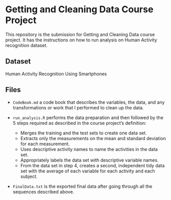 # Getting and Cleaning Data Course Project
This repository is the submission for Getting and Cleaning Data course project. It has the instructions on how to run analysis on Human Activity recognition dataset.

## Dataset <a name="Dataset"></a>

Human Activity Recognition Using Smartphones

## Files <a name="Files"></a>

- `CodeBook.md` a code book that describes the variables, the data, and any transformations or work that I performed to clean up the data.
- `run_analysis.R` performs the data preparation and then followed by the 5 steps required as described in the course project’s definition:
  
  - Merges the training and the test sets to create one data set.
  - Extracts only the measurements on the mean and standard deviation for each measurement.
  - Uses descriptive activity names to name the activities in the data set.
  - Appropriately labels the data set with descriptive variable names.
  - From the data set in step 4, creates a second, independent tidy data set with the average of each variable for each activity and each subject.
  
- `FinalData.txt` is the exported final data after going through all the sequences described above.
